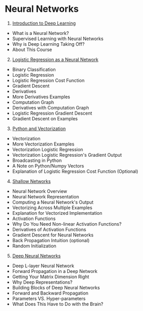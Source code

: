 # Neural Networks

1. [Introduction to Deep Learning](https://github.com/alexguanga/coursera-neuralnetworks-and-deeplearning/blob/master/01_IntroductionToDeepLearning.ipynb#what-is-a-neural-network?)
  - What is a Neural Network?
  - Supervised Learning with Neural Networks
  - Why is Deep Learning Taking Off?
  - About This Course
2. [Logistic Regression as a Neural Network](https://github.com/alexguanga/coursera-neuralnetworks-and-deeplearning/commit/7ca8cf4161c07dec33e60972b6f8829190950a60)
  - Binary Classification
  - Logistic Regression
  - Logistic Regression Cost Function
  - Gradient Descent
  - Derivatives
  - More Derivatives Examples
  - Computation Graph
  - Derivatives with Computation Graph
  - Logistic Regression Gradient Descent
  - Gradient Descent on Examples
3. [Python and Vectorization](https://github.com/alexguanga/coursera-neuralnetworks-and-deeplearning/blob/master/03_Python%26Vectorization.ipynb)
  - Vectorization
  - More Vectorization Examples
  - Vectorization Logistic Regression
  - Vectorization Logistic Regression's Gradient Output
  - Broadcasting in Python
  - A Note on Python/Numpy Vectors
  - Explanation of Logistic Regression Cost Function (Optional)
4. [Shallow Networks](https://github.com/alexguanga/coursera-neuralnetworks-and-deeplearning/blob/master/04_ShallowNetwork.ipynb)
  - Neural Network Overview
  - Neural Network Representation
  - Computing a Neural Network's Output
  - Vectorizing Across Multiple Examples
  - Explanation for Vectorized Implementation
  - Activation Functions
  - Why Do You Need Non-linear Activation Functions?
  - Derivatives of Activation Functions
  - Gradient Descent for Neural Networks
  - Back Propagation Intuition (optional)
  - Random Initialization
5. [Deep Neural Networks](https://github.com/alexguanga/coursera-neuralnetworks-and-deeplearning/blob/master/05_DeepNeuralNetwork.ipynb)
  - Deep L-layer Neural Network
  - Forward Propagation in a Deep Network
  - Getting Your Matrix Dimension Right
  - Why Deep Representations?
  - Building Blocks of Deep Neural Networks
  - Forward and Backward Propagation
  - Parameters VS. Hyper-parameters
  - What Does This Have to Do with the Brain?
